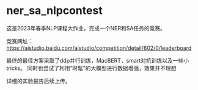 # ner_sa_nlpcontest
这是2023年春季NLP课程大作业，完成一个NER和SA任务的竞赛。

竞赛网址：https://aistudio.baidu.com/aistudio/competition/detail/802/0/leaderboard

最终的最佳方案采取了ddp并行训练，MacBERT，smart对抗训练以及一些小tricks。
同时也尝试了利用“时髦”的大模型进行数据增强，效果并不理想

详细的实验报告后续上传。
